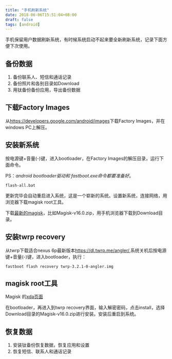 ```yaml
---
title: "手机刷新系统"
date: 2018-06-06T15:51:04+08:00
draft: false
tags: [android]
---
```


手机保留用户数据刷新系统，有时候系统启动不起来要全新刷新系统，记录下面方便下次使用。

## 备份数据

1. 备份联系人、短信和通话记录
1. 备份照片和各别目录如Download
1.  用钛备份备份应用，导出备份数据

## 下载Factory Images

从<https://developers.google.com/android/images>下载Factory Images，并在windows PC上解压。

<!--more-->

## 安装新系统

按电源键+音量(-)键，进入bootloader，在Factory Images的解压目录，运行下面命令。

PS：*android bootloader驱动和 fastboot.exe命令都要准备好*。

```
flash-all.bat
```

更新完毕会自动重启进入系统，这是一个崭新的系统。设置新系统，连接网络，用浏览器下载magisk root工具。

下载[最新的magisk](http://tiny.cc/latestmagisk)，比如Magisk-v16.0.zip，用手机浏览器下载到Download目录。

## 安装twrp recovery

从twrp下载适合nexus 6p最新版本<https://dl.twrp.me/angler/>,系统关机后按电源键+音量(-)键，进入bootloader，执行：

```
fastboot flash recovery twrp-3.2.1-0-angler.img
```

## magisk root工具

Magisk 的[xda页面](https://forum.xda-developers.com/apps/magisk/official-magisk-v7-universal-systemless-t3473445)

在bootloader，再进入到twrp recovery界面，输入解密密码，点击install，选择Download目录的Magisk-v16.0.zip进行安装。安装后重启到系统。

##  恢复数据

1. 安装钛备份恢复数据，恢复应用和设置
1. 恢复短信、联系人和通话记录


